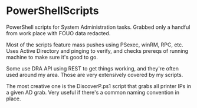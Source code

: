 # PowerShellScripts
PowerShell scripts for System Administration tasks. Grabbed only a handful from work place with FOUO data redacted.

Most of the scripts feature mass pushes using PSexec, winRM, RPC, etc. Uses Active Directory and pinging to verify, and checks prereqs of running machine to make sure it's good to go.

Some use DRA API using REST to get things working, and they're often used around my area. Those are very extensively covered by my scripts.

The most creative one is the DiscoverP.ps1 script that grabs all printer IPs in a given AD grab. Very useful if there's a common naming convention in place.
